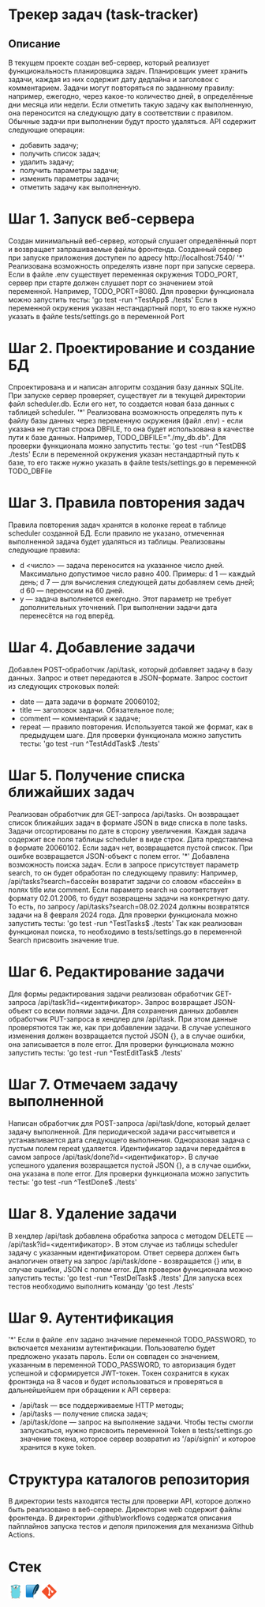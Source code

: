 # **Трекер задач (task-tracker)**
## Описание
В текущем проекте создан веб-сервер, который реализует функциональность планировщика задач. Планировщик умеет хранить задачи, каждая из них содержит дату дедлайна и заголовок с комментарием. Задачи могут повторяться по заданному правилу: например, ежегодно, через какое-то количество дней, в определённые дни месяца или недели. Если отметить такую задачу как выполненную, она переносится на следующую дату в соответствии с правилом. Обычные задачи при выполнении будут просто удаляться. API содержит следующие операции:

- добавить задачу;
- получить список задач;
- удалить задачу;
- получить параметры задачи;
- изменить параметры задачи;
- отметить задачу как выполненную.

# Шаг 1. Запуск веб-сервера
Создан минимальный веб-сервер, который слушает определённый порт и возвращает запрашиваемые файлы фронтенда. Созданный сервер при запуске приложения доступен по адресу http://localhost:7540/
'*' Реализована возможность определять извне порт при запуске сервера. Если в файле .env существует переменная окружения TODO_PORT, сервер при старте должен слушает порт со значением этой переменной. Например, TODO_PORT=8080.
Для проверки функционала можно запустить тесты: 'go test -run ^TestApp$ ./tests' Если в переменной окружения указан нестандартный порт, то его также нужно указать в файле tests/settings.go в переменной Port

# Шаг 2. Проектирование и создание БД
Спроектирована и и написан алгоритм создания базу данных SQLite.
При запуске сервер проверяет, существует ли в текущей директории файл scheduler.db. Если его нет, то создается новая база данных с таблицей scheduler.
'*' Реализована возможность определять путь к файлу базы данных через переменную окружения (файл .env) - если указана не пустая строка DBFILE, то она будет использована в качестве пути к базе данных. Например, TODO_DBFILE="./my_db.db".
Для проверки функционала можно запустить тесты: 'go test -run ^TestDB$ ./tests' Если в переменной окружения указан нестандартный путь к базе, то его также нужно указать в файле tests/settings.go в переменной TODO_DBFile

# Шаг 3. Правила повторения задач
Правила повторения задач хранятся в колонке repeat в таблице scheduler созданной БД. Если правило не указано, отмеченная выполненной задача будет удаляться из таблицы. Реализованы следующие правила:

- d <число> — задача переносится на указанное число дней. Максимально допустимое число равно 400. Примеры: d 1 — каждый день; d 7 — для вычисления следующей даты добавляем семь дней; d 60 — переносим на 60 дней.
- y — задача выполняется ежегодно. Этот параметр не требует дополнительных уточнений. При выполнении задачи дата перенесётся на год вперёд.

# Шаг 4. Добавление задачи
Добавлен POST-обработчик /api/task, который добавляет задачу в базу данных. Запрос и ответ передаются в JSON-формате. Запрос состоит из следующих строковых полей:
- date — дата задачи в формате 20060102;
- title — заголовок задачи. Обязательное поле;
- comment — комментарий к задаче;
- repeat — правило повторения. Используется такой же формат, как в предыдущем шаге.
Для проверки функционала можно запустить тесты: 'go test -run ^TestAddTask$ ./tests'

# Шаг 5. Получение списка ближайших задач
Реализован обработчик для GET-запроса /api/tasks. Он возвращает список ближайших задач в формате JSON в виде списка в поле tasks. Задачи отсортированы по дате в сторону увеличения. Каждая задача содержит все поля таблицы scheduler в виде строк. Дата представлена в формате 20060102. Если задач нет, возвращается пустой список. При ошибке возвращается JSON-объект с полем error.
'*' Добавлена возможность поиска задач. Если в запросе присутствует параметр search, то он будет обработан по следующему правилу:
Например, /api/tasks?search=бассейн возвратит задачи со словом «бассейн» в полях title или comment.
Если параметр search на соответствует формату 02.01.2006, то будут возвращены задачи на конкретную дату. То есть, по запросу /api/tasks?search=08.02.2024 должны возвратятся задачи на 8 февраля 2024 года.
Для проверки функционала можно запустить тесты: 'go test -run ^TestTasks$ ./tests' Так как реализован функционал поиска, то необходимо в tests/settings.go в переменной Search присвоить значение true.

# Шаг 6. Редактирование задачи
Для формы редактирования задачи реализован обработчик GET-запроса /api/task?id=<идентификатор>. Запрос возвращает JSON-объект со всеми полями задачи.
Для сохранения данных добавлен обработчик PUT-запроса в хендлер для /api/task. При этом данные проверятются так же, как при добавлении задачи. В случае успешного изменения должен возвращается пустой JSON {}, а в случае ошибки, она записывается в поле error. Для проверки функционала можно запустить тесты: 'go test -run ^TestEditTask$ ./tests'
# Шаг 7. Отмечаем задачу выполненной
Написан обработчик для POST-запроса /api/task/done, который делает задачу выполненной. Для периодической задачи рассчитывется и устанавливается дата следующего выполнения. Одноразовая задача с пустым полем repeat удаляется. Идентификатор задачи передаётся в самом запросе /api/task/done?id=<идентификатор>. В случае успешного удаления возвращается пустой JSON {}, а в случае ошибки, она указана в поле error. Для проверки функционала можно запустить тесты: 'go test -run ^TestDone$ ./tests'
# Шаг 8. Удаление задачи
В хендлер /api/task добавлена обработка запроса с методом DELETE — /api/task?id=<идентификатор>. В этом случае из таблицы scheduler задачу с указанным идентификатором. Ответ сервера должен быть аналогичен ответу на запрос /api/task/done - возвращается {} или, в случае ошибки, JSON с полем error. Для проверки функционала можно запустить тесты: 'go test -run ^TestDelTask$ ./tests'
Для запуска всех тестов необходимо выполнить команду 'go test ./tests'

# Шаг 9. Аутентификация
'*' Если в файле .env задано значение переменной TODO_PASSWORD, то включается механизм аутентификации. Пользователю будет предложено указать пароль. Если он совпаден со значением, указанным в переменной TODO_PASSWORD, то авторизация будет успешной и сформируется JWT-токен. Токен сохранится в куках фронтэнда на 8 часов и будет использоваться и проверяться в дальнейшейшем при обращении к API сервера:
- /api/task — все поддерживаемые HTTP методы;
- /api/tasks — получение списка задач;
- /api/task/done — запрос на выполнение задачи.
Чтобы тесты смогли запускаться, нужно присвоить переменной Token в tests/settings.go значение токена, которое сервер возвратил из '/api/signin' и которое хранится в куке token.

# Структура каталогов репозитория
В директории tests находятся тесты для проверки API, которое должно быть реализовано в веб-сервере. Директория web содержит файлы фронтенда. В директории .github\workflows содержатся описания пайплайнов запуска тестов и деполя приложения для механизма Github Actions.

# Стек
<img src="https://raw.githubusercontent.com/devicons/devicon/master/icons/go/go-original.svg" width="30"> <img src="https://raw.githubusercontent.com/devicons/devicon/master/icons/sqlite/sqlite-original.svg" width="30"> <img src="https://raw.githubusercontent.com/devicons/devicon/master/icons/git/git-original.svg" width="30">

